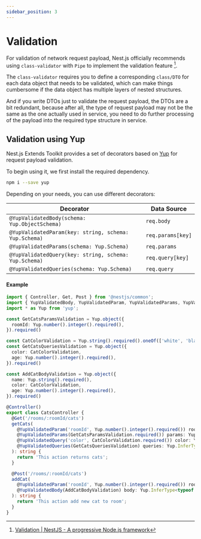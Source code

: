 ```yaml
---
sidebar_position: 3
---
```


# Validation

For validation of network request payload, Nest.js officially recommends using `class-validator` with `Pipe` to implement the validation feature [^1].

The `class-validator` requires you to define a corresponding `class/DTO` for each data object that needs to be validated, which can make things cumbersome if the data object has multiple layers of nested structures.

And if you write DTOs just to validate the request payload, the DTOs are a bit redundant, because after all, the type of request payload may not be the same as the one actually used in service, you need to do further processing of the payload into the required type structure in service.

## Validation using Yup

Nest.js Extends Toolkit provides a set of decorators based on [Yup](https://github.com/jquense/yup) for request payload validation.

To begin using it, we first install the required dependency.

```bash
npm i --save yup
```

Depending on your needs, you can use different decorators:

| Decorator                                              | Data Source       |
|--------------------------------------------------------|-------------------|
| `@YupValidatedBody(schema: Yup.ObjectSchema)`          | `req.body`        |
| `@YupValidatedParam(key: string, schema: Yup.Schema)`  | `req.params[key]` |
| `@YupValidatedParams(schema: Yup.Schema)`              | `req.params`      |
| `@YupValidatedQuery(key: string, schema: Yup.Schema)`  | `req.query[key]`  |
| `@YupValidatedQueries(schema: Yup.Schema)`             | `req.query`       |

#### Example

```ts
import { Controller, Get, Post } from '@nestjs/common';
import { YupValidatedBody, YupValidatedParam, YupValidatedParams, YupValidatedQueries, YupValidatedQuery } from 'nestjs-extends';
import * as Yup from 'yup';

const GetCatsParamsValidation = Yup.object({
  roomId: Yup.number().integer().required(),
}).required()

const CatColorValidation = Yup.string().required().oneOf(['white', 'black', 'blue'])
const GetCatsQueriesValidation = Yup.object({
  color: CatColorValidation,
  age: Yup.number().integer().required(),
}).required()

const AddCatBodyValidation = Yup.object({
  name: Yup.string().required(),
  color: CatColorValidation,
  age: Yup.number().integer().required(),
}).required()

@Controller()
export class CatsController {
  @Get('/rooms/:roomId/cats')
  getCats(
    @YupValidatedParam('roomId', Yup.number().integer().required()) roomId: number,
    @YupValidatedParams(GetCatsParamsValidation.required()) params: Yup.InferType<typeof GetCatsParamsValidation>,
    @YupValidatedQuery('color', CatColorValidation.required()) color: Yup.InferType<typeof CatColorValidation>,
    @YupValidatedQueries(GetCatsQueriesValidation) queries: Yup.InferType<typeof GetCatsQueriesValidation>,
  ): string {
    return 'This action returns cats';
  }

  @Post('/rooms/:roomId/cats')
  addCat(
    @YupValidatedParam('roomId', Yup.number().integer().required()) roomId: number,
    @YupValidatedBody(AddCatBodyValidation) body: Yup.InferType<typeof AddCatBodyValidation>,
  ): string {
    return 'This action add new cat to room';
  }
}
```


[^1]: [Validation | NestJS - A progressive Node.js framework](https://docs.nestjs.com/techniques/validation)

